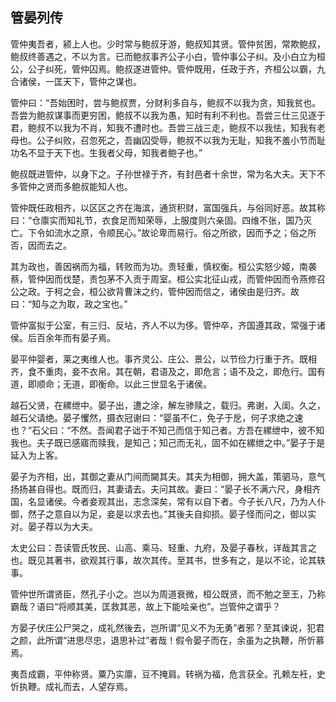 ## 管晏列传


管仲夷吾者，颍上人也。少时常与鲍叔牙游，鲍叔知其贤。管仲贫困，常欺鲍叔，鲍叔终善遇之，不以为言。已而鲍叔事齐公子小白，管仲事公子纠。及小白立为桓公，公子纠死，管仲囚焉。鲍叔遂进管仲。管仲既用，任政于齐，齐桓公以霸，九合诸侯，一匡天下，管仲之谋也。

管仲曰：“吾始困时，尝与鲍叔贾，分财利多自与，鲍叔不以我为贪，知我贫也。吾尝为鲍叔谋事而更穷困，鲍叔不以我为愚，知时有利不利也。吾尝三仕三见逐于君，鲍叔不以我为不肖，知我不遭时也。吾尝三战三走，鲍叔不以我怯，知我有老母也。公子纠败，召忽死之，吾幽囚受辱，鲍叔不以我为无耻，知我不羞小节而耻功名不显于天下也。生我者父母，知我者鲍子也。”

鲍叔既进管仲，以身下之。子孙世禄于齐，有封邑者十余世，常为名大夫。天下不多管仲之贤而多鲍叔能知人也。

管仲既任政相齐，以区区之齐在海滨，通货积财，富国强兵，与俗同好恶。故其称曰：“仓廪实而知礼节，衣食足而知荣辱，上服度则六亲固。四维不张，国乃灭亡。下令如流水之原，令顺民心。”故论卑而易行。俗之所欲，因而予之；俗之所否，因而去之。

其为政也，善因祸而为福，转败而为功。贵轻重，慎权衡。桓公实怒少姬，南袭蔡，管仲因而伐楚，责包茅不入贡于周室。桓公实北征山戎，而管仲因而令燕修召公之政。于柯之会，桓公欲背曹沫之约，管仲因而信之，诸侯由是归齐。故曰：“知与之为取，政之宝也。”

管仲富拟于公室，有三归、反坫，齐人不以为侈。管仲卒，齐国遵其政，常强于诸侯。后百余年而有晏子焉。

晏平仲婴者，莱之夷维人也。事齐灵公、庄公、景公，以节俭力行重于齐。既相齐，食不重肉，妾不衣帛。其在朝，君语及之，即危言；语不及之，即危行。国有道，即顺命；无道，即衡命。以此三世显名于诸侯。

越石父贤，在縲绁中。晏子出，遭之涂，解左骖赎之，载归。弗谢，入闺。久之，越石父请绝。晏子戄然，摄衣冠谢曰：“婴虽不仁，免子于戹，何子求绝之速也？”石父曰：“不然。吾闻君子诎于不知己而信于知己者。方吾在縲绁中，彼不知我也。夫子既已感寤而赎我，是知己；知己而无礼，固不如在縲绁之中。”晏子于是延入为上客。

晏子为齐相，出，其御之妻从门间而闚其夫。其夫为相御，拥大盖，策驷马，意气扬扬甚自得也。既而归，其妻请去。夫问其故。妻曰：“晏子长不满六尺，身相齐国，名显诸侯。今者妾观其出，志念深矣，常有以自下者。今子长八尺，乃为人仆御，然子之意自以为足，妾是以求去也。”其後夫自抑损。晏子怪而问之，御以实对。晏子荐以为大夫。

太史公曰：吾读管氏牧民、山高、乘马、轻重、九府，及晏子春秋，详哉其言之也。既见其著书，欲观其行事，故次其传。至其书，世多有之，是以不论，论其轶事。

管仲世所谓贤臣，然孔子小之。岂以为周道衰微，桓公既贤，而不勉之至王，乃称霸哉？语曰“将顺其美，匡救其恶，故上下能哙亲也”。岂管仲之谓乎？

方晏子伏庄公尸哭之，成礼然後去，岂所谓“见义不为无勇”者邪？至其谏说，犯君之颜，此所谓“进思尽忠，退思补过”者哉！假令晏子而在，余虽为之执鞭，所忻慕焉。

夷吾成霸，平仲称贤。粟乃实廪，豆不掩肩。转祸为福，危言获全。孔赖左衽，史忻执鞭。成礼而去，人望存焉。

